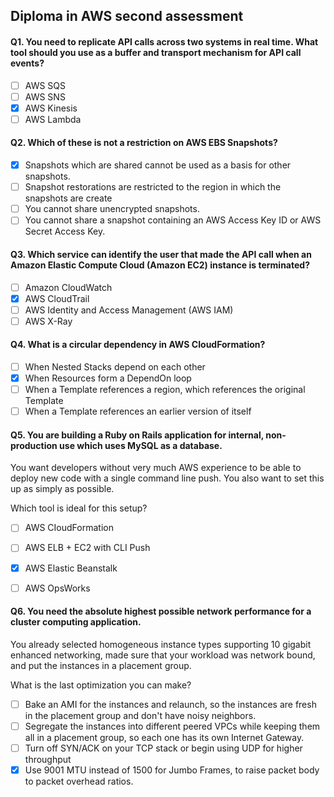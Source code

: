 ## Diploma in AWS second assessment

#### Q1. You need to replicate API calls across two systems in real time. What tool should you use as a buffer and transport mechanism for API call events?

- [ ] AWS SQS
- [ ] AWS SNS
- [x] AWS Kinesis
- [ ] AWS Lambda

#### Q2. Which of these is not a restriction on AWS EBS Snapshots?

- [x] Snapshots which are shared cannot be used as a basis for other snapshots.
- [ ] Snapshot restorations are restricted to the region in which the snapshots are create
- [ ] You cannot share unencrypted snapshots.
- [ ] You cannot share a snapshot containing an AWS Access Key ID or AWS Secret Access Key.

#### Q3. Which service can identify the user that made the API call when an Amazon Elastic Compute Cloud (Amazon EC2) instance is terminated?

- [ ] Amazon CloudWatch
- [x] AWS CloudTrail
- [ ] AWS Identity and Access Management (AWS IAM)
- [ ] AWS X-Ray

#### Q4. What is a circular dependency in AWS CIoudFormation?

- [ ] When Nested Stacks depend on each other
- [x] When Resources form a DependOn loop
- [ ] When a Template references a region, which references the original Template
- [ ] When a Template references an earlier version of itself

#### Q5. You are building a Ruby on Rails application for internal, non-production use which uses MySQL as a database.

You want developers without very much AWS experience to be able to deploy new code with a single command line push. You also want to set this up as simply as possible. 

Which tool is ideal for this setup?

- [ ] AWS CIoudFormation
- [ ] AWS ELB + EC2 with CLI Push
- [x] AWS Elastic Beanstalk
- [ ] AWS OpsWorks


#### Q6. You need the absolute highest possible network performance for a cluster computing application.

You already selected homogeneous instance types supporting 10 gigabit enhanced networking, made sure that your workload was network bound, and put the instances in a placement group.

What is the last optimization you can make?

- [ ] Bake an AMI for the instances and relaunch, so the instances are fresh in the placement group and don't have noisy neighbors.
- [ ] Segregate the instances into different peered VPCs while keeping them all in a placement group, so each one has its own Internet Gateway.
- [ ] Turn off SYN/ACK on your TCP stack or begin using UDP for higher throughput
- [x] Use 9001 MTU instead of 1500 for Jumbo Frames, to raise packet body to packet overhead ratios.